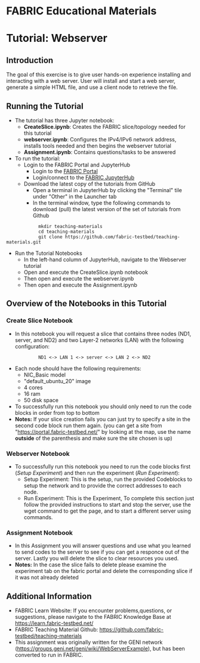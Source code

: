 # FABRIC Educational Materials
# Tutorial: Webserver
## Introduction
The goal of this exercise is to give user hands-on experience installing and interacting with a web server. User will install and start a web server, generate a simple HTML file, and use a client node to retrieve the file.
 
## Running the Tutorial
- The tutorial has three Jupyter notebook:
    - **CreateSlice.ipynb**: Creates the FABRIC slice/topology needed for this tutorial
    - **webserver.ipynb**: Configures the IPv4/IPv6 network address, installs tools needed and then begins the webserver tutorial
    - **Assignment.ipynb**: Contains questions/tasks to be answered
- To run the tutorial:
   - Login to the FABRIC Portal and JupyterHub
    	- Login to the [FABRIC Portal](https://portal.fabric-testbed.net/)
    	- Login/connect to the [FABRIC JupyterHub](https://learn.fabric-testbed.net/knowledge-base/creating-your-first-experiment-in-jupyter-hub/)
   - Download the latest copy of the tutorials from GitHub
    	- Open a terminal in JupyterHub by clicking the "Terminal" tile under "Other" in the Launcher tab
    	- In the terminal window, type the following commands to download (pull) the latest version of the set of tutorials from Github
```
        	mkdir teaching-materials
        	cd teaching-materials
        	git clone https://github.com/fabric-testbed/teaching-materials.git
```

   - Run the Tutorial Notebooks
    	- In the left-hand column of JupyterHub, navigate to the Webserver tutorial
    	- Open and execute the CreateSlice.ipynb notebook
        - Then open and execute the webserver.ipynb
        - Then open and execute the Assignment.ipynb

## Overview of the Notebooks in this Tutorial

### Create Slice Notebook
- In this notebook you will request a slice that contains three nodes (ND1, server, and ND2) and two Layer-2 networks (LAN) with the following configuration:
```
        	ND1 <-> LAN 1 <-> server <-> LAN 2 <-> ND2
```
- Each node should have the following requirements:
	- NIC_Basic model
	- "default_ubuntu_20" image
	- 4 cores
	- 16 ram
	- 50 disk space
 - To successfully run this notebook you should only need to run the code blocks in order from top to bottom
 - **Notes:** If your slice creation fails you can just try to specify a site in the second code block run them again. (you can get a site from "https://portal.fabric-testbed.net/" by looking at the map, use the name **outside** of the parenthesis and make sure the site chosen is up)

### Webserver Notebook
- To successfully run this notebook you need to run the code blocks first (*Setup Experiment*) and then run the experiment (*Run Experiment*):
	- Setup Experiment: This is the setup, run the provided Codeblocks to setup the network and to provide the correct addresses to each node.
    - Run Experiment: This is the Experiment, To complete this section just follow the provided instructions to start and stop the server, use the wget command to get the page, and to start a different server using commands.
### Assignment Notebook
- In this Assignment you will answer questions and use what you learned to send codes to the server to see if you can get a responce out of the server. Lastly you will delete the slice to clear resources you used.
- **Notes:** In the case the slice fails to delete please examine the experiment tab on the fabric portal and delete the corresponding slice if it was not already deleted

## Additional Information
- FABRIC Learn Website: If you encounter problems,questions, or suggestions, please navigate to the FABRIC Knowledge Base at https://learn.fabric-testbed.net/
- FABRIC Teaching Material Github: <https://github.com/fabric-testbed/teaching-materials>
- This assignment was originally written for the GENI network (<https://groups.geni.net/geni/wiki/WebServerExample>), but has been converted to run in FABRIC.
